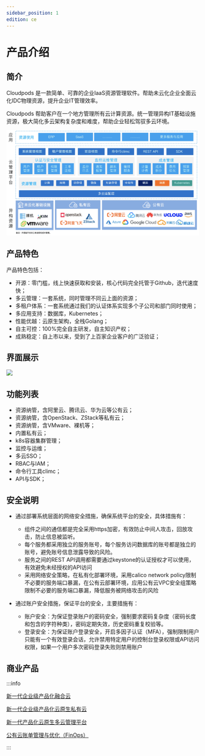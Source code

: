 ```yaml
---
sidebar_position: 1
edition: ce
---
```


# 产品介绍

## 简介

Cloudpods 是一款简单、可靠的企业IaaS资源管理软件。帮助未云化企业全面云化IDC物理资源，提升企业IT管理效率。

Cloudpods 帮助客户在一个地方管理所有云计算资源。统一管理异构IT基础设施资源，极大简化多云架构复杂度和难度，帮助企业轻松驾驭多云环境。

![](./img/intro1.png)

## 产品特色

产品特色包括：

 - 开源：零门槛，线上快速获取和安装，核心代码完全托管于Github，迭代速度快；
 - 多云管理：一套系统，同时管理不同云上面的资源；
 - 多租户体系：一套系统通过我们的认证体系实现多个子公司和部门同时使用；
 - 多应用支持：数据库，Kubernetes；
 - 性能优越：云原生架构，全栈Golang；
 - 自主可控：100%完全自主研发，自主知识产权；
 - 成熟稳定：自上市以来，受到了上百家企业客户的广泛验证；

## 界面展示


![](./img/interface1.gif)

## 功能列表

 - 资源纳管，含阿里云、腾讯云、华为云等公有云；
 - 资源纳管，含OpenStack、ZStack等私有云；
 - 资源纳管，含VMware、裸机等；
 - 内置私有云；
 - k8s容器集群管理；
 - 监控与运维；
 - 多云SSO；
 - RBAC与IAM；
 - 命令行工具climc；
 - API与SDK；

## 安全说明

- 通过部署系统层面的网络安全措施，确保系统平台的安全，具体措施有：

    - 组件之间的通信都是完全采用https加密，有效防止中间人攻击，回放攻击，防止信息被监听。
    - 每个服务都采用独立的服务账号，每个服务访问数据库的账号都是独立的账号，避免账号信息泄露导致的风险。
    - 服务之间的REST API调用都需要通过keystone的认证授权才可以使用，有效避免未经授权的API访问
    - 采用网络安全策略，在私有化部署环境，采用calico network policy限制不必要的服务端口暴漏，在公有云部署环境，应用公有云VPC安全组策略限制不必要的服务端口暴漏，降低服务被网络攻击的风险

- 通过账户安全措施，保证平台的安全，主要措施有：

    - 账户安全：为保证登录账户的密码安全，强制要求密码复杂度（密码长度和包含的字符种类），密码定期失效，历史密码重复校验等。
    - 登录安全：为保证账户登录安全，开启多因子认证（MFA），强制限制用户只能有一个有效登录会话，允许禁用特定用户的控制台登录权限或API访问权限，如果一个用户多次密码登录失败则禁用账户

## 商业产品

:::info

[新一代企业级产品化融合云](https://www.yunion.cn/)

[新一代企业级产品化云原生私有云](https://www.yunion.cn/private/index.html)

[新一代产品化云原生多云管理平台](https://www.yunion.cn/cmp/index.html)

[公有云账单管理与优化（FinOps）](https://www.yunion.cn/finops/index.html)

:::
